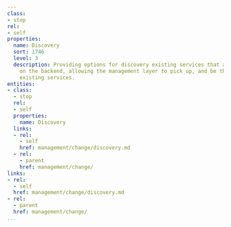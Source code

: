 ```yaml
---
class:
- stop
rel:
- self
properties:
  name: Discovery
  sort: 1746
  level: 3
  description: Providing options for discovery existing services that are available
    on the backend, allowing the management layer to pick up, and be the bridge for
    existing services.
entities:
- class:
  - stop
  rel:
  - self
  properties:
    name: Discovery
  links:
  - rel:
    - self
    href: management/change/discovery.md
  - rel:
    - parent
    href: management/change/
links:
- rel:
  - self
  href: management/change/discovery.md
- rel:
  - parent
  href: management/change/
...
```

